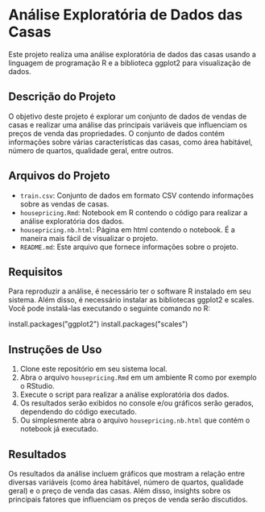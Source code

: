 # Análise Exploratória de Dados das Casas

Este projeto realiza uma análise exploratória de dados das casas usando a linguagem de programação R e a biblioteca ggplot2 para visualização de dados.

## Descrição do Projeto

O objetivo deste projeto é explorar um conjunto de dados de vendas de casas e realizar uma análise das principais variáveis que influenciam os preços de venda das propriedades. O conjunto de dados contém informações sobre várias características das casas, como área habitável, número de quartos, qualidade geral, entre outros.

## Arquivos do Projeto

- `train.csv`: Conjunto de dados em formato CSV contendo informações sobre as vendas de casas.
- `housepricing.Rmd`: Notebook em R contendo o código para realizar a análise exploratória dos dados.
- `housepricing.nb.html`: Página em html contendo o notebook. É a maneira mais fácil de visualizar o projeto.
- `README.md`: Este arquivo que fornece informações sobre o projeto.

## Requisitos

Para reproduzir a análise, é necessário ter o software R instalado em seu sistema. Além disso, é necessário instalar as bibliotecas ggplot2 e scales. Você pode instalá-las executando o seguinte comando no R:

install.packages("ggplot2")
install.packages("scales")


## Instruções de Uso

1. Clone este repositório em seu sistema local.
2. Abra o arquivo `housepricing.Rmd` em um ambiente R como por exemplo o RStudio.
3. Execute o script para realizar a análise exploratória dos dados.
4. Os resultados serão exibidos no console e/ou gráficos serão gerados, dependendo do código executado.
5. Ou simplesmente abra o arquivo `housepricing.nb.html` que contém o notebook já executado.

## Resultados

Os resultados da análise incluem gráficos que mostram a relação entre diversas variáveis (como área habitável, número de quartos, qualidade geral) e o preço de venda das casas. Além disso, insights sobre os principais fatores que influenciam os preços de venda serão discutidos.

